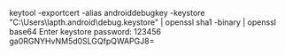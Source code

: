 keytool -exportcert -alias androiddebugkey -keystore "C:\Users\lapth\.android\debug.keystore" | openssl sha1 -binary | openssl base64
Enter keystore password:  123456
ga0RGNYHvNM5d0SLGQfpQWAPGJ8=